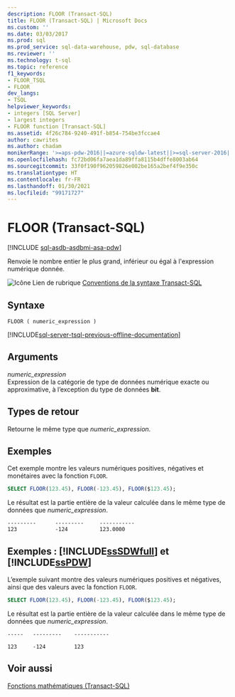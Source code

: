 ```yaml
---
description: FLOOR (Transact-SQL)
title: FLOOR (Transact-SQL) | Microsoft Docs
ms.custom: ''
ms.date: 03/03/2017
ms.prod: sql
ms.prod_service: sql-data-warehouse, pdw, sql-database
ms.reviewer: ''
ms.technology: t-sql
ms.topic: reference
f1_keywords:
- FLOOR_TSQL
- FLOOR
dev_langs:
- TSQL
helpviewer_keywords:
- integers [SQL Server]
- largest integers
- FLOOR function [Transact-SQL]
ms.assetid: 4f26c784-9240-491f-b854-754be3fccae4
author: cawrites
ms.author: chadam
monikerRange: '>=aps-pdw-2016||=azure-sqldw-latest||>=sql-server-2016||>=sql-server-linux-2017||=azuresqldb-mi-current'
ms.openlocfilehash: fc72bd06fa7aea1da89ffa8115b4dffe8003ab64
ms.sourcegitcommit: 33f0f190f962059826e002be165a2bef4f9e350c
ms.translationtype: HT
ms.contentlocale: fr-FR
ms.lasthandoff: 01/30/2021
ms.locfileid: "99171727"
---
```

# <a name="floor-transact-sql"></a>FLOOR (Transact-SQL)
[!INCLUDE [sql-asdb-asdbmi-asa-pdw](../../includes/applies-to-version/sql-asdb-asdbmi-asa-pdw.md)]

  Renvoie le nombre entier le plus grand, inférieur ou égal à l'expression numérique donnée.  
  
 ![Icône Lien de rubrique](../../database-engine/configure-windows/media/topic-link.gif "Icône du lien de rubrique") [Conventions de la syntaxe Transact-SQL](../../t-sql/language-elements/transact-sql-syntax-conventions-transact-sql.md)  
  
## <a name="syntax"></a>Syntaxe  
  
```syntaxsql
FLOOR ( numeric_expression )  
```  
  
[!INCLUDE[sql-server-tsql-previous-offline-documentation](../../includes/sql-server-tsql-previous-offline-documentation.md)]

## <a name="arguments"></a>Arguments
 *numeric_expression*  
 Expression de la catégorie de type de données numérique exacte ou approximative, à l’exception du type de données **bit**.  
  
## <a name="return-types"></a>Types de retour  
 Retourne le même type que *numeric_expression*.  
  
## <a name="examples"></a>Exemples  
 Cet exemple montre les valeurs numériques positives, négatives et monétaires avec la fonction `FLOOR`.  
  
```sql  
SELECT FLOOR(123.45), FLOOR(-123.45), FLOOR($123.45);  
```  
  
 Le résultat est la partie entière de la valeur calculée dans le même type de données que *numeric_expression*.  
  
```  
---------      ---------     -----------  
123            -124          123.0000     
```  
  
## <a name="examples-sssdwfull-and-sspdw"></a>Exemples : [!INCLUDE[ssSDWfull](../../includes/sssdwfull-md.md)] et [!INCLUDE[ssPDW](../../includes/sspdw-md.md)]  
 L’exemple suivant montre des valeurs numériques positives et négatives, ainsi que des valeurs avec la fonction `FLOOR`.  
  
```sql  
SELECT FLOOR(123.45), FLOOR(-123.45), FLOOR($123.45);  
```  
  
 Le résultat est la partie entière de la valeur calculée dans le même type de données que *numeric_expression*.  
  
 ```
 -----   ---------    -----------  
  
 123     -124         123
 ```  
  
## <a name="see-also"></a>Voir aussi  
 [Fonctions mathématiques &#40;Transact-SQL&#41;](../../t-sql/functions/mathematical-functions-transact-sql.md)  
  
  

